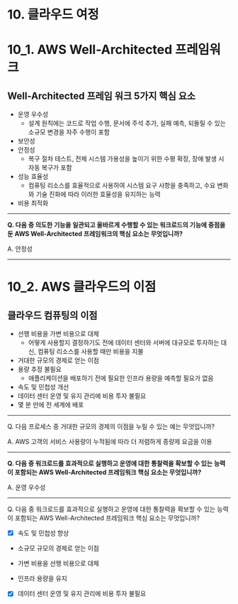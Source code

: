 # 10. 클라우드 여정

# 10_1. AWS Well-Architected 프레임워크

## Well-Architected 프레임 워크 5가지 핵심 요소

- 운영 우수성
    - 설계 원칙에는 코드로 작업 수행, 문서에 주석 추가, 실패 예측, 되돌릴 수 있는 소규모 변경을 자주 수행이 포함
- 보안성
- 안정성
    - 복구 절차 테스트, 전체 시스템 가용성을 높이기 위한 수평 확장, 장애 발생 시 자동 복구가 포함
- 성능 효율성
    - 컴퓨팅 리소스를 효율적으로 사용하여 시스템 요구 사항을 충족하고, 수요 변화와 기술 진화에 따라 이러한 효율성을 유지하는 능력
- 비용 최적화

---

**Q. 다음 중 의도한 기능을 일관되고 올바르게 수행할 수 있는 워크로드의 기능에 중점을 둔 AWS Well-Architected 프레임워크의 핵심 요소는 무엇입니까?**

A. 안정성

---

# 10_2. AWS 클라우드의 이점

## 클라우드 컴퓨팅의 이점


- 선행 비용을 가변 비용으로 대체
    - 어떻게 사용할지 결정하기도 전에 데이터 센터와 서버에 대규모로 투자하는 대신, 컴퓨팅 리소스를 사용할 때만 비용을 지불
- 거대한 규모의 경제로 얻는 이점
- 용량 추정 불필요
    - 애플리케이션을 배포하기 전에 필요한 인프라 용량을 예측할 필요가 없음
- 속도 및 민첩성 개선
- 데이터 센터 운영 및 유지 관리에 비용 투자 불필요
- 몇 분 만에 전 세계에 배포

---

Q. 다음 프로세스 중 거대한 규모의 경제의 이점을 누릴 수 있는 예는 무엇입니까?

A. AWS 고객의 서비스 사용량이 누적됨에 따라 더 저렴하게 종량제 요금을 이용

---

**Q. 다음 중 워크로드를 효과적으로 실행하고 운영에 대한 통찰력을 확보할 수 있는 능력이 포함되는 AWS Well-Architected 프레임워크 핵심 요소는 무엇입니까?**

A. 운영 우수성

---

Q. 다음 중 워크로드를 효과적으로 실행하고 운영에 대한 통찰력을 확보할 수 있는 능력이 포함되는 AWS Well-Architected 프레임워크 핵심 요소는 무엇입니까?


- [x] 속도 및 민첩성 향상

- 소규모 규모의 경제로 얻는 이점

- 가변 비용을 선행 비용으로 대체

- 인프라 용량을 유지

- [x] 데이터 센터 운영 및 유지 관리에 비용 투자 불필요
<!--stackedit_data:
eyJoaXN0b3J5IjpbMzYyOTEwNTU0XX0=
-->